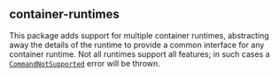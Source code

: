 ## container-runtimes
This package adds support for multiple container runtimes, abstracting away the details of the runtime to provide a common interface for any container runtime. Not all runtimes support all features; in such cases a [`CommandNotSupported`](https://github.com/microsoft/vscode-docker-extensibility/blob/main/packages/container-runtimes/src/utils/CommandNotSupportedError.ts) error will be thrown.
